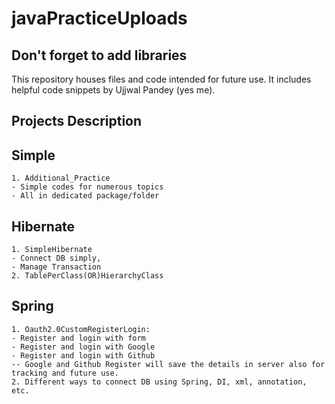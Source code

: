 # javaPracticeUploads

## Don't forget to add libraries

This repository houses files and code intended for future use. It includes helpful code snippets by Ujjwal Pandey (yes me).

## Projects Description

## Simple

    1. Additional_Practice
    - Simple codes for numerous topics
    - All in dedicated package/folder

## Hibernate

    1. SimpleHibernate
    - Connect DB simply,
    - Manage Transaction
    2. TablePerClass(OR)HierarchyClass

## Spring

    1. Oauth2.0CustomRegisterLogin:
    - Register and login with form
    - Register and login with Google
    - Register and login with Github
    -- Google and Github Register will save the details in server also for tracking and future use.
    2. Different ways to connect DB using Spring, DI, xml, annotation, etc.
